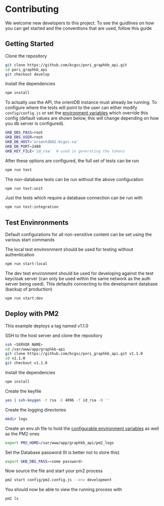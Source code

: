 # Contributing

We welcome new developers to this project. To see the guidlines on how you can get started
and the conventions that are used, follow this guide

## Getting Started

Clone the repository

```bash
git clone https://github.com/bcgsc/pori_graphkb_api.git
cd pori_graphkb_api
git checkout develop
```

Install the dependencies

```bash
npm install
```

To actually use the API, the orientDB instance must already be running. To configure where the tests will point to the user can either modify `config/config.js` or set the [environment variables](env.md) which override this config (default values are shown below, this will change depending on how you db server is configured).

```bash
GKB_DBS_PASS=root
GKB_DBS_USER=root
GKB_DB_HOST='orientdb02.bcgsc.ca'
GKB_DB_PORT=2480
GKB_KEY_FILE='id_rsa'  # used in generating the tokens
```

After these options are configured, the full set of tests can be run

```bash
npm run test
```

The non-database tests can be run without the above configuration

```bash
npm run test:unit
```

Just the tests which require a database connection can be run with

```bash
npm run test:integration
```

## Test Envinronments

Default configurations for all non-sensitive content can be set using the various start commands

The local test envinronment should be used for testing without authentication

```bash
npm run start:local
```

The dev test environment should be used for developing against the test keycloak server (can only be used within the same network as the auth server being used).
This defaults connecting to the development database (backup of production)

```bash
npm run start:dev
```

## Deploy with PM2

This example deploys a tag named v1.1.0

SSH to the host server and clone the repository

```bash
ssh <SERVER NAME>
cd /var/www/app/graphkb-api
git clone https://github.com/bcgsc/pori_graphkb_api.git v1.1.0
cd v1.1.0
git checkout v1.1.0
```

Install the dependencies

```bash
npm install
```

Create the keyfile

```bash
yes | ssh-keygen -t rsa -b 4096 -f id_rsa -N ''
```

Create the logging directories

```bash
mkdir logs
```

Create an env.sh file to hold the [configurable environment variables](./env.md) as well as the PM2 ones

```bash
export PM2_HOME=/var/www/app/graphkb_api/pm2_logs
```

Set the Database password (It is better not to store this)

```bash
export GKB_DBS_PASS=<some password>
```

Now source the file and start your pm2 process

```bash
pm2 start config/pm2.config.js --env development
```

You should now be able to view the running process with

```bash
pm2 ls
```
